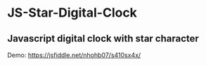 # JS-Star-Digital-Clock
Javascript digital clock with star character
---------------------
Demo: https://jsfiddle.net/nhohb07/s410sx4x/
